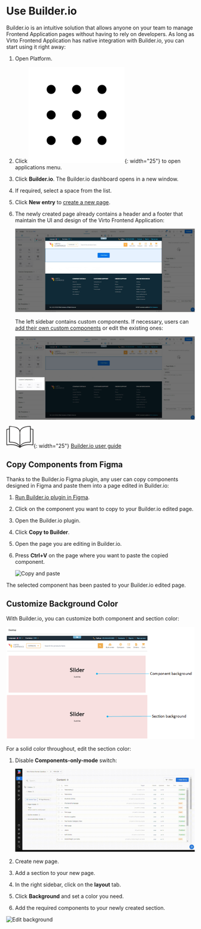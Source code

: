 # Use Builder.io

Builder.io is an intuitive solution that allows anyone on your team to manage Frontend Application pages without having to rely on developers. As long as Virto Frontend Application has native integration with Builder.io, you can start using it right away:

1. Open Platform.
1. Click ![Dots](media/nine-dots-icon1.png){: width="25"} to open applications menu.
1. Click **Builder.io**. The Builder.io dashboard opens in a new window. 
1. If required, select a space from the list.
1. Click **New entry** to [create a new page](https://www.builder.io/c/docs/create-page#creating-a-page). 
1. The newly created page already contains a header and a footer that maintain the UI and design of the Virto Frontend Application:

    ![Header and footer](media/header-footer.png)

    The left sidebar contains custom components. If necessary, users can [add their own custom components](https://www.builder.io/c/docs/custom-components-intro) or edit the existing ones:

    ![Custom components](media/custom-components.png)

![Readmore](media/readmore.png){: width="25"} [Builder.io user guide](https://www.builder.io/c/docs/start-building)

## Copy Components from Figma

Thanks to the Builder.io Figma plugin, any user can copy components designed in Figma and paste them into a page edited in Builder.io:

1. [Run Builder.io plugin in Figma](https://help.figma.com/hc/en-us/articles/360042532714-Use-plugins-in-files).
1. Click on the component you want to copy to your Builder.io edited page.
1. Open the Builder.io plugin.
1. Click **Copy to Builder**.
1. Open the page you are editing in Builder.io.
1. Press **Ctrl+V** on the page where you want to paste the copied component.

    ![Copy and paste](media/figma-builder-io-plugin_.gif)

The selected component has been pasted to your Builder.io edited page.

## Customize Background Color

With Builder.io, you can customize both component and section color:

![Component or section color](media/section-component-background.png)

For a solid color throughout, edit the section color: 

1. Disable **Components-only-mode** switch:

    ![Disable switch](media/disable-switch.gif)

1. Create new page.
1. Add a section to your new page.
1. In the right sidebar, click on the **layout** tab.
1. Click **Background** and set a color you need.
1. Add the required components to your newly created section.

![Edit background](media/edit-background-color.gif)
